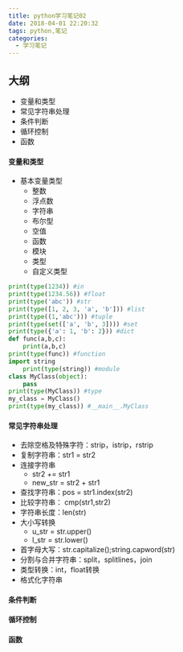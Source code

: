 ```yaml
---
title: python学习笔记02
date: 2018-04-01 22:20:32
tags: python,笔记
categories:
  - 学习笔记
---
```


## 大纲
* 变量和类型
* 常见字符串处理
* 条件判断
* 循环控制
* 函数
<!--more-->

#### 变量和类型
* 基本变量类型
	* 整数
	* 浮点数
	* 字符串
	* 布尔型
	* 空值
	* 函数
	* 模块
	* 类型
	* 自定义类型
```python
print(type(1234)) #in
print(type(1234.56)) #float
print(type('abc')) #str
print(type([1, 2, 3, 'a', 'b'])) #list
print(type((1,'abc'))) #tuple
print(type(set(['a', 'b', 3]))) #set
print(type({'a': 1, 'b': 2})) #dict
def func(a,b,c):
	print(a,b,c)
print(type(func)) #function
import string
	print(type(string)) #module
class MyClass(object):
	pass
print(type(MyClass)) #type
my_class = MyClass()
print(type(my_class)) #__main__.MyClass
```
#### 常见字符串处理
* 去除空格及特殊字符：strip，istrip，rstrip
* 复制字符串：str1 = str2
* 连接字符串
	* str2 += str1
	* new_str = str2 + str1
* 查找字符串：pos = str1.index(str2)
* 比较字符串： cmp(str1,str2)
* 字符串长度：len(str)
* 大小写转换
	* u_str = str.upper()
	* l_str = str.lower()
* 首字母大写：str.capitalize();string.capword(str)
* 分割与合并字符串：split，splitlines，join
* 类型转换：int，float转换
* 格式化字符串
#### 条件判断
#### 循环控制
#### 函数
